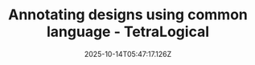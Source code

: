 ---
layout: bookmark
title: Annotating designs using common language - TetraLogical
tags:
  - Bookmarks
  - Accessibility
  - Design
  - Communication
date: 2025-10-14T05:47:17.126Z
created: 2025-10-14T05:47:17.126Z
modified: 2025-10-14T05:47:44.256Z
link: https://tetralogical.com/blog/2025/09/23/annotating-designs-using-common-language/
id: 1387420867
image: https://tetralogical.com/_images/social-share.png
---